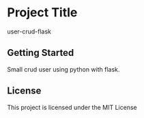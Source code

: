 # Project Title

user-crud-flask

## Getting Started

Small crud user using python with flask.

## License

This project is licensed under the MIT License
